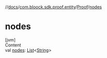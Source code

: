 //[docs](../../index.md)/[com.bloock.sdk.proof.entity](../index.md)/[Proof](index.md)/[nodes](nodes.md)



# nodes  
[jvm]  
Content  
val [nodes](nodes.md): [List](https://kotlinlang.org/api/latest/jvm/stdlib/kotlin.collections/-list/index.html)<[String](https://kotlinlang.org/api/latest/jvm/stdlib/kotlin/-string/index.html)>  



